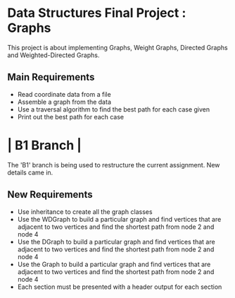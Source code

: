 Data Structures Final Project : Graphs
===

This project is about implementing Graphs, Weight Graphs, Directed Graphs and Weighted-Directed Graphs.

Main Requirements
---
* Read coordinate data from a file
* Assemble a graph from the data
* Use a traversal algorithm to find the best path for each case given
* Print out the best path for each case

| B1 Branch |
===
The 'B1' branch is being used to restructure the current assignment. New details came in. 

New Requirements
---
* Use inheritance to create all the graph classes
* Use the WDGraph to build a particular graph and find vertices that are adjacent to two vertices and find the shortest path from node 2 and node 4
* Use the DGraph to build a particular graph and find vertices that are adjacent to two vertices and find the shortest path from node 2 and node 4
* Use the Graph to build a particular graph and find vertices that are adjacent to two vertices and find the shortest path from node 2 and node 4 
* Each section must be presented with a header output for each section